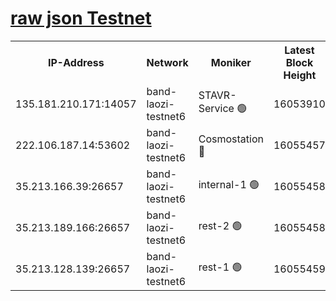 
[raw json Testnet](https://rpc-check.bandt.stavr.tech/bandt/rpcbandt_result.json)
=

<table><tr><th>IP-Address</th><th>Network</th><th>Moniker</th><th>Latest Block Height</th><th>Earliest Block Height</th><th>Catching Up</th><th>Tx Index</th><th>Voting Power</th><th>Scan Time</th></tr><tr><td>135.181.210.171:14057</td><td>band-laozi-testnet6</td><td>STAVR-Service 🟢</td><td>16053910</td><td>15322501</td><td>False</td><td>on</td><td>0</td><td>2024-02-21T00:40:20.528569552UTC</td></tr><tr><td>222.106.187.14:53602</td><td>band-laozi-testnet6</td><td>Cosmostation 🔴</td><td>16055457</td><td>15423001</td><td>False</td><td>on</td><td>2203623</td><td>2024-02-21T00:40:21.976451877UTC</td></tr><tr><td>35.213.166.39:26657</td><td>band-laozi-testnet6</td><td>internal-1 🟢</td><td>16055458</td><td>15955458</td><td>False</td><td>on</td><td>0</td><td>2024-02-21T00:40:22.942586195UTC</td></tr><tr><td>35.213.189.166:26657</td><td>band-laozi-testnet6</td><td>rest-2 🟢</td><td>16055458</td><td>15955458</td><td>False</td><td>on</td><td>0</td><td>2024-02-21T00:40:23.873948411UTC</td></tr><tr><td>35.213.128.139:26657</td><td>band-laozi-testnet6</td><td>rest-1 🟢</td><td>16055459</td><td>15955459</td><td>False</td><td>on</td><td>0</td><td>2024-02-21T00:40:26.945087873UTC</td></tr></table>
